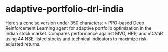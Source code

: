 # adaptive-portfolio-drl-india
Here’s a concise version under 350 characters:  > PPO-based Deep Reinforcement Learning agent for adaptive portfolio optimization in the Indian stock market. Compares performance against MVO, HRP, and mCVaR using 44 NSE-listed stocks and technical indicators to maximize risk-adjusted returns.

